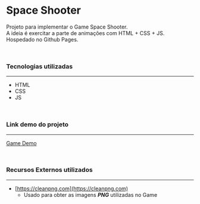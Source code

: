 # Space Shooter

Projeto para implementar o Game Space Shooter. <br />
A ideia é exercitar a parte de animações com HTML + CSS + JS. <br />
Hospedado no Github Pages.

<br />

### **Tecnologias utilizadas**
----
- HTML
- CSS
- JS

<br />

### **Link demo do projeto**
----
[Game Demo](https://schdofer.github.io/space-shooter/)

<br />

### **Recursos Externos utilizados**
----
- [https://cleanpng.com](https://cleanpng.com)
    - Usado para obter as imagens ***PNG*** utilizadas no Game

<br />